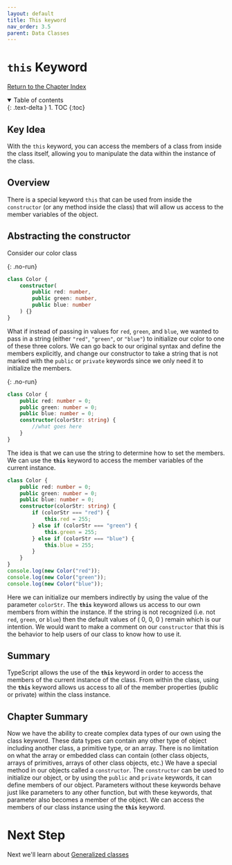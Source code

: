 ```yaml
---
layout: default
title: This keyword
nav_order: 3.5
parent: Data Classes
---
```


# `this` Keyword

[Return to the Chapter Index](index.md)

<details open markdown="block">
  <summary>
    Table of contents
  </summary>
  {: .text-delta }
1. TOC
{:toc}
</details>

## Key Idea

With the `this` keyword, you can access the members of a class from inside the class itself, allowing you to manipulate the data within the instance of the class.

## Overview

There is a special keyword `this` that can be used from inside the `constructor` (or any method inside the class) that will allow us access to the member variables of the object.

## Abstracting the constructor

Consider our color class

{: .no-run}

```typescript
class Color {
    constructor(
        public red: number,
        public green: number,
        public blue: number
    ) {}
}
```

What if instead of passing in values for `red`, `green`, and `blue`, we wanted to pass in a string (either `"red"`, `"green"`, or `"blue"`) to initialize our color to one of these three colors. We can go back to our original syntax and define the members explicitly, and change our constructor to take a string that is not marked with the `public` or `private` keywords since we only need it to initialize the members.

{: .no-run}

```typescript
class Color {
    public red: number = 0;
    public green: number = 0;
    public blue: number = 0;
    constructor(colorStr: string) {
        //what goes here
    }
}
```

The idea is that we can use the string to determine how to set the members. We can use the **`this`** keyword to access the member variables of the current instance.

```typescript
class Color {
    public red: number = 0;
    public green: number = 0;
    public blue: number = 0;
    constructor(colorStr: string) {
        if (colorStr === "red") {
            this.red = 255;
        } else if (colorStr === "green") {
            this.green = 255;
        } else if (colorStr === "blue") {
            this.blue = 255;
        }
    }
}
console.log(new Color("red"));
console.log(new Color("green"));
console.log(new Color("blue"));
```

Here we can initialize our members indirectly by using the value of the parameter `colorStr`. The **`this`** keyword allows us access to our own members from within the instance. If the string is not recognized (i.e. not `red`, `green`, or `blue`) then the default values of ( 0, 0, 0 ) remain which is our intention. We would want to make a comment on our `constructor` that this is the behavior to help users of our class to know how to use it.

## Summary

TypeScript allows the use of the **`this`** keyword in order to access the members of the current instance of the class. From within the class, using the **`this`** keyword allows us access to all of the member properties (public or private) within the class instance.

## Chapter Summary

Now we have the ability to create complex data types of our own using the class keyword. These data types can contain any other type of object including another class, a primitive type, or an array. There is no limitation on what the array or embedded class can contain (other class objects, arrays of primitives, arrays of other class objects, etc.) We have a special method in our objects called a `constructor`. The `constructor` can be used to initialize our object, or by using the `public` and `private` keywords, it can define members of our object. Parameters without these keywords behave just like parameters to any other function, but with these keywords, that parameter also becomes a member of the object. We can access the members of our class instance using the **`this`** keyword.

# Next Step

Next we'll learn about [Generalized classes](../4-classes/index.md)
